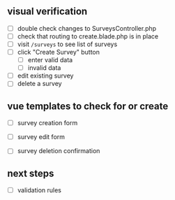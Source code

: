 ## visual verification

- [ ] double check changes to SurveysController.php
- [ ] check that routing to create.blade.php is in place
- [ ] visit `/surveys` to see list of surveys
- [ ] click "Create Survey" button
  - [ ] enter valid data
  - [ ] invalid data
- [ ] edit existing survey
- [ ] delete a survey

## vue templates to check for or create
- [ ] survey creation form
- [ ] survey edit form
- [ ] survey deletion confirmation


## next steps
- [ ] validation rules